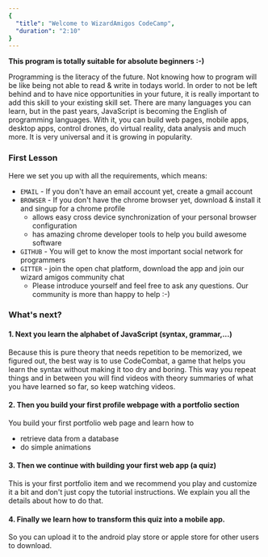 ```yaml
---
{
  "title": "Welcome to WizardAmigos CodeCamp",
  "duration": "2:10"
}
---
```

**This program is totally suitable for absolute beginners :-)**

Programming is the literacy of the future. Not knowing how to program will be like being not able to read & write in todays world.
In order to not be left behind and to have nice opportunities in your future, it is really important to add this skill to your existing skill set.
There are many languages you can learn, but in the past years, JavaScript is becoming the English of programming languages.
With it, you can build web pages, mobile apps, desktop apps, control drones, do virtual reality, data analysis and much more.
It is very universal and it is growing in popularity.

### First Lesson
Here we set you up with all the requirements, which means:
* `EMAIL` - If you don't have an email account yet, create a gmail account
* `BROWSER` - If you don't have the chrome browser yet, download & install it and singup for a chrome profile
  * allows easy cross device synchronization of your personal browser configuration
  * has amazing chrome developer tools to help you build awesome software
* `GITHUB` - You will get to know the most important social network for programmers
* `GITTER` - join the open chat platform, download the app and join our wizard amigos community chat
  * Please introduce yourself and feel free to ask any questions. Our community is more than happy to help :-)

### What's next?
#### 1. Next you learn the alphabet of JavaScript (syntax, grammar,...)
Because this is pure theory that needs repetition to be memorized, we figured out, the best way is to use CodeCombat, a game that helps you learn the syntax without making it too dry and boring. This way you repeat things and in between you will find videos with theory summaries of what you have learned so far, so keep watching videos.

#### 2. Then you build your first profile webpage with a portfolio section
You build your first portfolio web page and learn how to
* retrieve data from a database
* do simple animations

#### 3. Then we continue with building your first web app (a quiz)
This is your first portfolio item and we recommend you play and customize it a bit and don't just copy the tutorial instructions. We explain you all the details about how to do that.

#### 4. Finally we learn how to transform this quiz into a mobile app.
So you can upload it to the android play store or apple store for other users to download.
